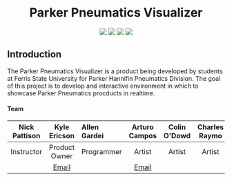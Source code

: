 <h1 align="center"> Parker Pneumatics Visualizer </h1>
<p align="center">
  <a href="#introduction"><img src="https://img.shields.io/badge/Platform-Windows-brightgreen.svg?style=flat-square"/></a>
  <a href="#introduction"><img src="https://img.shields.io/badge/Engine-Unity-brightgreen.svg?style=flat-square"/></a>
  <a href="#introduction"><img src="https://img.shields.io/badge/Current%20Version-0.0.1-brightgreen.svg?style=flat-square"/></a>
  <a href="https://github.com/Mr-Tibberz/Parker-JR-Project/blob/master/LICENSE">
    <img src="https://img.shields.io/badge/license-MIT-lightgray.svg?style=flat-square"/>
  </a>
</p>

## Introduction
The Parker Pneumatics Visualizer is a product being developed by students at Ferris State University for Parker Hannifin Pneumatics Division. The goal of this project is to develop and interactive environment in which to showcase Parker Pneumatics procducts in realtime.

#### Team
|Nick Pattison|Kyle Ericson|Allen Gardei|Arturo Campos|Colin O'Dowd|Charles Raymo|
|:---:|:---:|:---|:---:|:---:|:---:|
|Instructor|Product Owner|Programmer|Artist|Artist|Artist|
| |[Email](kyle.ericson1@gmail.com)| |[Email](ajflaco@gmail.com)| | |
